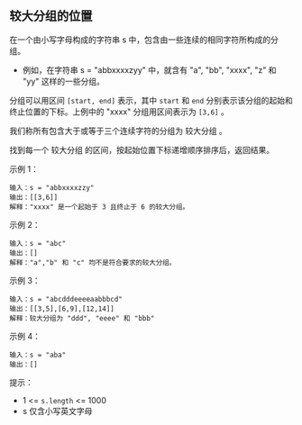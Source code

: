 ## 较大分组的位置

在一个由小写字母构成的字符串 s 中，包含由一些连续的相同字符所构成的分组。

* 例如，在字符串 s = "abbxxxxzyy" 中，就含有 "a", "bb", "xxxx", "z" 和 "yy" 这样的一些分组。

分组可以用区间 `[start, end]` 表示，其中 `start` 和 `end` 分别表示该分组的起始和终止位置的下标。上例中的 "xxxx" 分组用区间表示为 `[3,6]` 。

我们称所有包含大于或等于三个连续字符的分组为 较大分组 。

找到每一个 较大分组 的区间，按起始位置下标递增顺序排序后，返回结果。

示例 1：

```
输入：s = "abbxxxxzzy"
输出：[[3,6]]
解释："xxxx" 是一个起始于 3 且终止于 6 的较大分组。
```

示例 2：

```
输入：s = "abc"
输出：[]
解释："a","b" 和 "c" 均不是符合要求的较大分组。
```

示例 3：

```
输入：s = "abcdddeeeeaabbbcd"
输出：[[3,5],[6,9],[12,14]]
解释：较大分组为 "ddd", "eeee" 和 "bbb"
```

示例 4：

```
输入：s = "aba"
输出：[]
```

提示：

* 1 <= `s.length` <= 1000
* s 仅含小写英文字母
